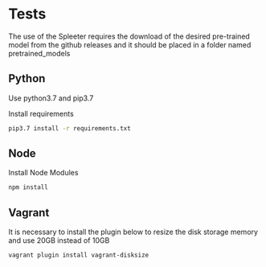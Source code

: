 # Tests

The use of the Spleeter requires the download of the desired pre-trained model from the github releases and it should be placed in a folder named pretrained_models

## Python

Use python3.7 and pip3.7

Install requirements

```bash
pip3.7 install -r requirements.txt
```

## Node

Install Node Modules

```bash
npm install
```

## Vagrant

It is necessary to install the plugin below to resize the disk storage memory and use 20GB instead of 10GB

```bash
vagrant plugin install vagrant-disksize
```